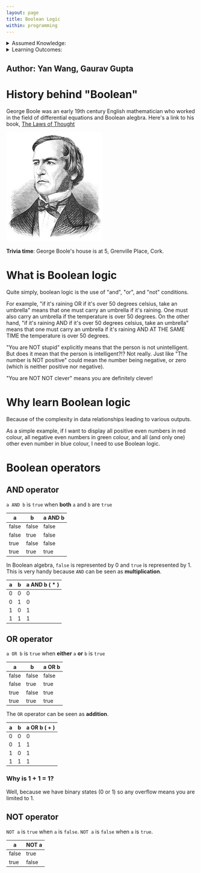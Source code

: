 ```yaml
---
layout: page
title: Boolean Logic
within: programming
---
```


<details class="prereq" markdown="1"><summary>Assumed Knowledge:</summary>

<!--  * [Functions](./functions.html)
-->  

</details>

<details class="outcomes" markdown="1"><summary>Learning Outcomes:</summary>

  * Understand basic boolean operators: AND, OR, NOT
  * Determine outcome of boolean expressions.
  * Simplify boolean expressions.
  * Understand gate symbols and interpret simple circuits.
  * Understand universal gates.
  * Understand basic gates with multiple inputs.
  * Understand relationship between digital circuits and boolean algebra
  
</details>

## Author: Yan Wang, Gaurav Gupta

# History behind "Boolean"

George Boole was an early 19th century English mathematician who worked in the field of differential equations and Boolean alegbra. Here's a link to his book, [The Laws of Thought](https://www.gutenberg.org/files/15114/15114-pdf.pdf) 

![](./assets/images/georgeBoole.jpg)

**Trivia time**: George Boole's house is at 5, Grenville Place, Cork.

# What is Boolean logic

Quite simply, boolean logic is the use of "and", "or", and "not" conditions. 

For example, "if it's raining OR if it's over 50 degrees celsius, take an umbrella" means that one must carry an umbrella if it's raining. One must also carry an umbrella if the temperature is over 50 degrees. On the other hand, "if it's raining AND if it's over 50 degrees celsius, take an umbrella" means that one must carry an umbrella if it's raining AND AT THE SAME TIME the temperature is over 50 degrees. 

"You are NOT stupid" explicitly means that the person is not unintelligent. But does it mean that the person is intelligent?!? Not really. Just like "The number is NOT positive" could mean the number being negative, or zero (which is neither positive nor negative).

"You are NOT NOT clever" means you are definitely clever!

# Why learn Boolean logic

Because of the complexity in data relationships leading to various outputs.

As a simple example, if I want to display all positive even numbers in red colour, all negative even numbers in green colour, and all (and only one) other even number in blue colour, I need to use Boolean logic.

# Boolean operators

## AND operator
`a AND b` is `true` when **both** `a` and `b` are `true`

| a | b | a AND b |
|---|---|------|
|false|false|false|
|false|true|false|
|true|false|false|
|true|true|true|

In Boolean algebra, `false` is represented by 0 and `true` is represented by 1. This is very handy because `AND` can be seen as **multiplication**.

| a | b | a AND b ( * ) |
|---|---|------|
|0|0|0|
|0|1|0|
|1|0|1|
|1|1|1|

## OR operator
`a OR b` is `true` when **either** `a` **or** `b` is `true`

| a | b | a OR b |
|---|---|------|
|false|false|false|
|false|true|true|
|true|false|true|
|true|true|true|

The `OR` operator can be seen as **addition**.

| a | b | a OR b ( + ) |
|---|---|------|
|0|0|0|
|0|1|1|
|1|0|1|
|1|1|1|

### Why is 1 + 1 = 1? 

Well, because we have binary states (0 or 1) so any overflow means you are limited to 1.

## NOT operator
`NOT a` is `true` when `a` is `false`.
`NOT a` is `false` when `a` is `true`.

| a | NOT a |
|---|---|
|false|true|
|true|false|
